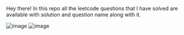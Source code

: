 Hey there!
  In this repo all the leetcode questions that I have solved are available with solution and question name along with it.

![image](https://user-images.githubusercontent.com/77020331/205436203-1643ad57-0679-4b07-aafb-772dc9ba6b43.png)
![image](https://user-images.githubusercontent.com/77020331/205436218-03c8b894-9640-4d6a-81d0-934ec3e0f299.png)

